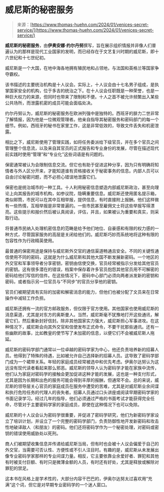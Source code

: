 <!--yml

类别：未分类

日期：2024年05月27日14:50:53

-->

# 威尼斯的秘密服务

> 来源：[https://www.thomas-huehn.com/2024/01/venices-secret-service/](https://www.thomas-huehn.com/2024/01/venices-secret-service/)

**威尼斯的秘密服务**，由**伊奥安娜·约尔丹努**撰写，旨在展示组织情报并非像人们普遍认为的那样是现代工业国家的发明，而已经存在于文艺复兴时期的威尼斯，即十六世纪和十七世纪初。

威尼斯是一个大国，在地中海各地拥有殖民地和占领地，与法国和英格兰等国家争夺霸权。

该书描述的主要统治机构是十人议会。实际上，十人议会由十七名男子组成，是执掌国家安全的机构，位于多吉的统治之下。在十人议会任职既是一种荣誉，也是一种巨大权力的来源，但同时也带来了限制和不便。十人之首不被允许频繁出入某些公共场所，而泄露机密的成员可能会面临处决。

约尔丹努认为，威尼斯的秘密服务在欧洲列强中是独特的。西班牙的腓力二世非常了解情报，因为他是一位微观管理者。他亲自指导其秘密服务和密码部门的每一个细节。例如，西班牙的秘书在家里工作，这是非常低效的，导致文件丢失和机密泄露。

相比之下，威尼斯使用了管理实践，如将任务委派给下级官员，并在多个官员之间管理整个信息流，以及来自其官员的正式报告和专业身份的发展，尽管在描述现代前实践时使用“管理”和“专业化”这些词语是有问题的。

保密通常被认为会限制信息交流。但它也有助于促进这种分享，因为只有明确将知情者与外人区分开来，才能知道谁有资格接收关于秘密事务的信息。内部人员可以自由讨论秘密问题，而不必担心错误地泄露它们。

保密也是统治城市的一种工具。十人利用秘密信息塑造内部威尼斯政治，甚至向理论上向其报告的城市机构，如参议院，隐瞒重要信息。威尼斯还使用匿名提示箱，类似邮筒，市民可以在其中互相举报，提供信息，有时直接附上报酬。他们这样做有一些热情，互相举报是非常普遍的。一些市民甚至雇佣文士将这些举报写得漂亮。这些提示和报价然后被认真阅读，评估，并且，如果被认为重要和真实，则采取行动。

将普通市民纳入处理机密信息的范畴是给予他们地位、自豪感和有限的权力感的一种方式，尽管国家服务的高层是关闭给他们的。威尼斯巧妙而系统地将这种有限的包容性作为行政精英使用。

最普通的保密用途是保持与威尼斯外交官的通信渠道畅通且安全。不同的关键性通信使用不同的密码，这就是为什么威尼斯和其他大国不断发展新密码。一个地区的外交官和军事领导者分享密钥，密钥由信使交换，官员经常被指示分发给其他官员的密钥。这有很多潜在的错误，档案中保存着许多官员抱怨其他官员用不可解密的密码给他们写信的信件。在这些情况下，密码中心部门必须向两者派发新的密钥和密码，或者指示另一位官员与“不同步”的官员分享他的密钥。

官员们被期望具有实际的加密和解密消息的能力，但他们也被分配了文员来在日常操作中减轻工作负担。

威尼斯还拥有一流的官方邮政服务，但仅限于官方使用。其他国家也使用威尼斯的消息渠道，尤其是对东方的奥斯曼人。当然，威尼斯毫不犹豫地打开这些通讯，解密它们，然后重新封好信封。除非其他国家实力强大，威尼斯担心军事进攻。在这种情况下，威尼斯会向其外交官和信使发布正式命令，不要干扰那些通讯。还有一些幽默的故事，比如教皇的使节写了未加密的信息，以便它们不会被威尼斯人拖延。

威尼斯的密码学部门通常以一位卓越的密码学家为中心，他还负责培养新的招募人员。他得到了特殊的待遇，比如被允许自己选择新的招募人员。这导致了密码学部门成为一个裙带关系。年轻的家庭成员经常被选中和优先考虑。伊奥尔达努认为这远没有现代读者看起来那么邪恶。威尼斯的领导人认为密码学才能在家族中流传，他们认为家庭对密码学的接触会更加促进这种才能的发展，这也是一种支付形式，尤其是因为长期和出色的服务可能会得到丰厚的报酬，但通常不会。总的来说，威尼斯的领导层关心官员的家庭成员在服务中遭受的苦难，尤其是对威尼斯业余间谍和执行危险任务的代理人的丧失者。招募人员通过口头讲座或阅读早期密码学家的书面记录学习。经过几年的指导，他们必须通过严格的书面考试才能获得完全任命，尽管对于主要密码学家的家庭成员，即使在这种情况下也可以免除。

威尼斯的十人议会认为密码学很重要，并促进了密码学研究，他们为新密码学家设立了培训计划，并设立了一个完整的密码学部门，负责防御性地开发新密码和攻击性地破译敌人（和朋友）的密码。他们还将密码学作为一个秘密处理，对密码或密钥的错误使用威胁处以死刑。

商人们被期望收集信息并传递给威尼斯当局，但有时也会被十人议会偏爱于自己的外交官，当需要可否认性、方便性或不引人注目时。有趣的是，威尼斯从未发展出像专业密码学家那样的专业间谍力量。相反，它主要依靠业余爱好者、罪犯和其他有时被支付巨额、有时只是微薄金额的人员，有时还有好处，尤其是释放或解除对罪犯的禁足。

这本书在风格上是学术性的，大部分内容干巴巴的，伊奥尔达努太过喜欢用“充满”这个词，但它是对早期专业密码学的一个迷人窗口。
